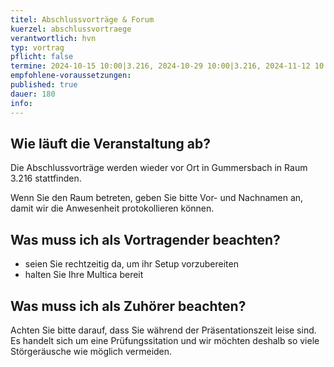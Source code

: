 ```yaml
---
titel: Abschlussvorträge & Forum
kuerzel: abschlussvortraege
verantwortlich: hvn
typ: vortrag
pflicht: false
termine: 2024-10-15 10:00|3.216, 2024-10-29 10:00|3.216, 2024-11-12 10:00|3.216, 2024-11-26 10:00|3.216, 2024-12-10 10:00|3.216, 2025-01-14 10:00|3.216
empfohlene-voraussetzungen: 
published: true
dauer: 180
info:
---
```

## Wie läuft die Veranstaltung ab?

Die Abschlussvorträge werden wieder vor Ort in Gummersbach in Raum 3.216 stattfinden.

Wenn Sie den Raum betreten, geben Sie bitte Vor- und Nachnamen an, damit wir die Anwesenheit protokollieren können.

## Was muss ich als Vortragender beachten?

* seien Sie rechtzeitig da, um ihr Setup vorzubereiten
* halten Sie Ihre Multica bereit

## Was muss ich als Zuhörer beachten?

Achten Sie bitte darauf, dass Sie während der Präsentationszeit leise sind. Es handelt sich um eine Prüfungssitation und wir möchten deshalb so viele Störgeräusche wie möglich vermeiden.
